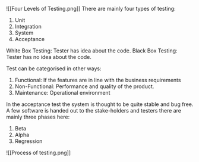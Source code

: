 ![[Four Levels of Testing.png]]
There are mainly four types of testing:
1. Unit
2. Integration
3. System
4. Acceptance

White Box Testing: Tester has idea about the code.
Black Box Testing: Tester has no idea about the code.

Test can be categorised in other ways:
1. Functional: If the features are in line with the business requirements 
2. Non-Functional: Performance and quality of the product.
3. Maintenance: Operational environment

In the acceptance test the system is thought to be quite stable and bug free. A few software is handed out to the stake-holders and testers there are mainly three phases here:
1. Beta
2. Alpha
3. Regression

![[Process of testing.png]]